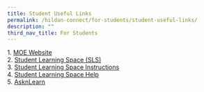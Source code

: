 ```yaml
---
title: Student Useful Links
permalink: /hildan-connect/for-students/student-useful-links/
description: ""
third_nav_title: For Students
---
```

1.&nbsp;[MOE Website](https://www.moe.gov.sg/)  
2.&nbsp;[Student Learning Space (SLS)](https://vle.learning.moe.edu.sg/login)  
3.&nbsp;[Student Learning Space Instructions](/files/SLS%20Student%20Annexes%20(Instructions%20and%20FAQs).pdf)<br>
4.&nbsp;[Student Learning Space Help](https://static.learning.moe.edu.sg/UserGuide/login-troubleshooting.html#) <br>
5.&nbsp;[AsknLearn](https://lms.wizlearn.com/SHSS/login.aspx)